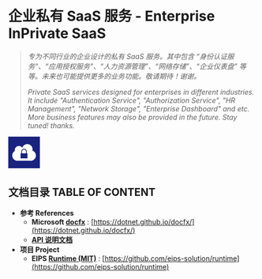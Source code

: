 # 企业私有 SaaS 服务 - Enterprise InPrivate SaaS

> *专为不同行业的企业设计的私有 SaaS 服务。其中包含 “身份认证服务”、“应用授权服务”、“人力资源管理”、“网络存储”、“企业仪表盘” 等等。未来也可能提供更多的业务功能。敬请期待！谢谢。*
> 
> *Private SaaS services designed for enterprises in different industries. It include "Authentication Service", "Authorization Service", "HR Management", "Network Storage", "Enterprise Dashboard" and etc. More business features may also be provided in the future. Stay tuned! thanks.*

![Enterprise InPrivate SaaS](Assets/Icons/App-64.png)

## 文档目录 TABLE OF CONTENT

- **参考 References**
  - **Microsoft [docfx](https://dotnet.github.io/docfx/)** : [https://dotnet.github.io/docfx/](https://dotnet.github.io/docfx/)
  - **[API 说明文档](docs/api/api/Niacomsoft.Eips.html)**
- **项目 Project**
  - **EIPS [Runtime (MIT)](https://github.com/eips-solution/runtime)** : [https://github.com/eips-solution/runtime](https://github.com/eips-solution/runtime)